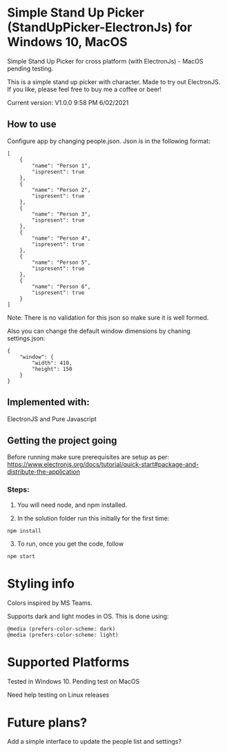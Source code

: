 # Simple Stand Up Picker (StandUpPicker-ElectronJs) for Windows 10, MacOS 
Simple Stand Up Picker for cross platform (with ElectronJs) - MacOS pending testing.

This is a simple stand up picker with character. Made to try out ElectronJS. If you like, please feel free to buy me a coffee or beer!

Current version: V1.0.0 9:58 PM 6/02/2021

## How to use
Configure app by changing people.json.
Json is in the following format:
```
[
    {
        "name": "Person 1",
        "ispresent": true
    },
    {
        "name": "Person 2",
        "ispresent": true
    },
    {
        "name": "Person 3",
        "ispresent": true
    },
    {
        "name": "Person 4",
        "ispresent": true
    },
    {
        "name": "Person 5",
        "ispresent": true
    },
    {
        "name": "Person 6",
        "ispresent": true
    }
]
```
Note: There is no validation for this json so make sure it is well formed.

Also you can change the default window dimensions by chaning settings.json:
```
{
    "window": {
        "width": 410,
        "height": 150
    }
}
```

## Implemented with:
ElectronJS and Pure Javascript 

## Getting the project going
Before running make sure prerequisites are setup as per: https://www.electronjs.org/docs/tutorial/quick-start#package-and-distribute-the-application

### Steps:
1. You will need node, and npm installed.

2. In the solution folder run this initially for the first time:
```
npm install 
```

3. To run, once you get the code, follow
```
npm start
```

# Styling info
Colors inspired by MS Teams.

Supports dark and light modes in OS. This is done using:
```
@media (prefers-color-scheme: dark) 
@media (prefers-color-scheme: light) 
```

# Supported Platforms
Tested in Windows 10. 
Pending test on MacOS

Need help testing on Linux releases

# Future plans?
Add a simple interface to update the people list and settings? 
